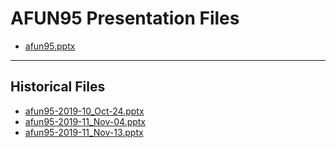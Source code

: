 <!--
This is a machine generated file, and should not be edited, as it will be overwritten with future updates.
-->

# AFUN95 Presentation Files

- [afun95.pptx](https://globaleventcdn.blob.core.windows.net/assets/afun/afun95/afun95.pptx)
---
## Historical Files
- [afun95-2019-10_Oct-24.pptx](https://globaleventcdn.blob.core.windows.net/assets/afun/afun95/afun95-2019-10_Oct-24.pptx)
- [afun95-2019-11_Nov-04.pptx](https://globaleventcdn.blob.core.windows.net/assets/afun/afun95/afun95-2019-11_Nov-04.pptx)
- [afun95-2019-11_Nov-13.pptx](https://globaleventcdn.blob.core.windows.net/assets/afun/afun95/afun95-2019-11_Nov-13.pptx)


